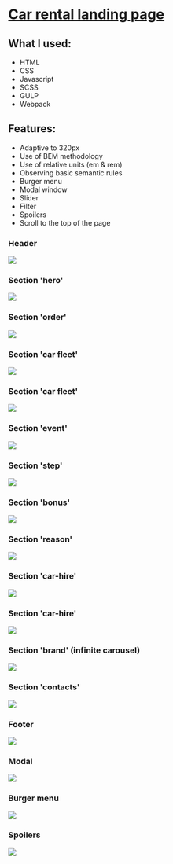 # [Car rental landing page](https://denyschr.github.io/dizrental/)

## What I used:
- HTML
- CSS
- Javascript
- SCSS
- GULP
- Webpack
## Features:
- Adaptive to 320px
- Use of BEM methodology
- Use of relative units (em & rem)
- Observing basic semantic rules
- Burger menu
- Modal window
- Slider
- Filter
- Spoilers
- Scroll to the top of the page

### Header
<img src="demonstration/header.png">

### Section 'hero'
<img src="demonstration/hero.png">

### Section 'order'
<img src="demonstration/order.png">

### Section 'car fleet'
<img src="demonstration/car-fleet.png">

### Section 'car fleet'
<img src="demonstration/rent.png">

### Section 'event'
<img src="demonstration/event.png">

### Section 'step'
<img src="demonstration/step.png">

### Section 'bonus'
<img src="demonstration/bonus.png">

### Section 'reason'
<img src="demonstration/reason.png">

### Section 'car-hire'
<img src="demonstration/car-hire-01.png">

### Section 'car-hire'
<img src="demonstration/car-hire-02.png">

### Section 'brand' (infinite carousel)
<img src="demonstration/brand.png">

### Section 'contacts'
<img src="demonstration/contacts.png">

### Footer
<img src="demonstration/footer.png">

### Modal
<img src="demonstration/modal.png">

### Burger menu
<img src="demonstration/burger.png">

### Spoilers
<img src="demonstration/spoilers.png">